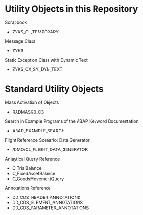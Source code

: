 # Utility Objects in this Repository
Scrapbook
- ZVKS_CL_TEMPORARY

Message Class
- ZVKS

Static Exception Class with Dynamic Text
- ZVKS_CX_SY_DYN_TEXT

# Standard Utility Objects

Mass Activation of Objects
- RADMASG0_C3

Search in Example Programs of the ABAP Keyword Documentation
- ABAP_EXAMPLE_SEARCH

Flight Reference Scenario: Data Generator
- /DMO/CL_FLIGHT_DATA_GENERATOR

Anlaytical Query Reference
- C_TrialBalance
- C_FixedAssetBalance
- C_GoodsMovementQuery

Annotations Reference
- DD_CDS_HEADER_ANNOTATIONS
- DD_CDS_ELEMENT_ANNOTATIONS
- DD_CDS_PARAMETER_ANNOTATIONS
